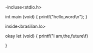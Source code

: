 -incluse<stdio.h>

int main (void)
{
      printf("hello,word\n");
}
 
 
 inside<brasilian.lo>
 
 okay let (void)
 {
           printf("i am,the,future\f)
           
 }
